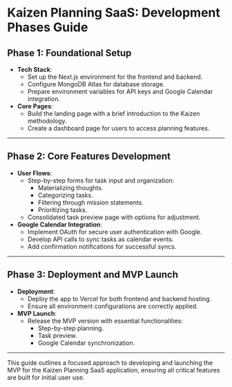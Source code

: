 # Kaizen Planning SaaS: Development Phases Guide

## Phase 1: Foundational Setup
- **Tech Stack**:
  - Set up the Next.js environment for the frontend and backend.
  - Configure MongoDB Atlas for database storage.
  - Prepare environment variables for API keys and Google Calendar integration.
- **Core Pages**:
  - Build the landing page with a brief introduction to the Kaizen methodology.
  - Create a dashboard page for users to access planning features.

---

## Phase 2: Core Features Development
- **User Flows**:
  - Step-by-step forms for task input and organization:
    - Materializing thoughts.
    - Categorizing tasks.
    - Filtering through mission statements.
    - Prioritizing tasks.
  - Consolidated task preview page with options for adjustment.
- **Google Calendar Integration**:
  - Implement OAuth for secure user authentication with Google.
  - Develop API calls to sync tasks as calendar events.
  - Add confirmation notifications for successful syncs.

---

## Phase 3: Deployment and MVP Launch
- **Deployment**:
  - Deploy the app to Vercel for both frontend and backend hosting.
  - Ensure all environment configurations are correctly applied.
- **MVP Launch**:
  - Release the MVP version with essential functionalities:
    - Step-by-step planning.
    - Task preview.
    - Google Calendar synchronization.

---

This guide outlines a focused approach to developing and launching the MVP for the Kaizen Planning SaaS application, ensuring all critical features are built for initial user use.
